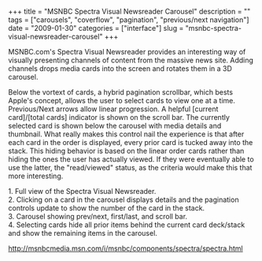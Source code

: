 +++
title = "MSNBC Spectra Visual Newsreader Carousel"
description = ""
tags = ["carousels", "coverflow", "pagination", "previous/next navigation"]
date = "2009-01-30"
categories = ["interface"]
slug = "msnbc-spectra-visual-newsreader-carousel"
+++


<p>MSNBC.com's Spectra Visual Newsreader provides an interesting way of visually presenting channels of content from the massive news site. Adding channels drops media cards into the screen and rotates them in a 3D carousel. </p>
<p>Below the vortext of cards, a hybrid pagination scrollbar, which bests Apple's concept, allows the user to select cards to view one at a time. Previous/Next arrows allow linear progression. A helpful [current card]/[total cards] indicator is shown on the scroll bar. The currently selected card is shown below the carousel with media details and thumbnail. What really makes this control nail the experience is that after each card in the order is displayed, every prior card is tucked away into the stack. This hiding behavior is based on the linear order cards rather than hiding the ones the user has actually viewed. If they were eventually able to use the latter, the "read/viewed" status, as the criteria would make this that more interesting. </p>
<div id="screens-full" class="clear"><div class="caption">1. Full view of the Spectra Visual Newsreader.</div><div class="fullimg clear"><a href="http://media.konigi.com/interface/msnbc-spectra-pagination-1.png" class="group" rel="group" title="1. Full view of the Spectra Visual Newsreader."><img src="http://media.konigi.com/interface/msnbc-spectra-pagination-1.png" alt="" class="img-responsive"></a></div></div><div id="screens-full" class="clear"><div class="caption">2. Clicking on a card in the carousel displays details and the pagination controls update to show the number of the card in the stack.</div><div class="fullimg clear"><a href="http://media.konigi.com/interface/msnbc-spectra-pagination-2.png" class="group" rel="group" title="2. Clicking on a card in the carousel displays details and the pagination controls update to show th..."><img src="http://media.konigi.com/interface/msnbc-spectra-pagination-2.png" alt="" class="img-responsive"></a></div></div><div id="screens-full" class="clear"><div class="caption">3. Carousel showing prev/next, first/last, and scroll bar.</div><div class="fullimg clear"><a href="http://media.konigi.com/interface/msnbc-spectra-pagination-3.png" class="group" rel="group" title="3. Carousel showing prev/next, first/last, and scroll bar."><img src="http://media.konigi.com/interface/msnbc-spectra-pagination-3.png" alt="" class="img-responsive"></a></div></div><div id="screens-full" class="clear"><div class="caption">4. Selecting cards hide all prior items behind the current card deck/stack and show the remaining items in the carousel.</div><div class="fullimg clear"><a href="http://media.konigi.com/interface/msnbc-spectra-pagination-4.png" class="group" rel="group" title="4. Selecting cards hide all prior items behind the current card deck/stack and show the remaining it..."><img src="http://media.konigi.com/interface/msnbc-spectra-pagination-4.png" alt="" class="img-responsive"></a></div></div>        
<p><a href="http://msnbcmedia.msn.com/i/msnbc/components/spectra/spectra.html">http://msnbcmedia.msn.com/i/msnbc/components/spectra/spectra.html</a></p>

